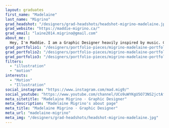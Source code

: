 ```yaml
---
layout: graduates
first_name: "Madelaine"
last_name: "Migrino"
grad_headshot: "/designers/grad-headshots/headshot-migrino-madelaine.jpg"
grad_website: "https://maddie-migrino.ca/"
grad_email: "laine2014.migrino@gmail.com"
about_me: |
  Hey, I'm Maddie. I am a Graphic Designer heavily inspired by music. Check out my motion graphics and illustrations on my website, maddie-migrino.ca, or on YouTube (MADesigns).
grad_portfolio1: "/designers/portfolio-pieces/migrino-madelaine-portfolio1.jpg"
grad_portfolio2: "/designers/portfolio-pieces/migrino-madelaine-portfolio2.jpg"
grad_portfolio3: "/designers/portfolio-pieces/migrino-madelaine-portfolio3.jpg"
filters:
  - "illustration"
  - "motion"
interests:
  - "Motion"
  - "Illustration"
social_instagram: "https://www.instagram.com/mad.mig9/"
social_youtube: "https://www.youtube.com/channel/UCo9uWYKgU5O73NS2jctAfpw/featured"
meta_sitetitle: "Madelaine Migrino · Graphic Designer"
meta_description: "Madelaine Migrino's about page"
meta_title: "Madelaine Migrino · Graphic Designer"
meta_url: "madelaine-migrino"
meta_img: "/designers/grad-headshots/headshot-migrino-madelaine.jpg"
---
```

